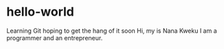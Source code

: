 # hello-world
Learning Git hoping to get the hang of it soon
Hi, my is Nana Kweku I am a programmer and an entrepreneur.

